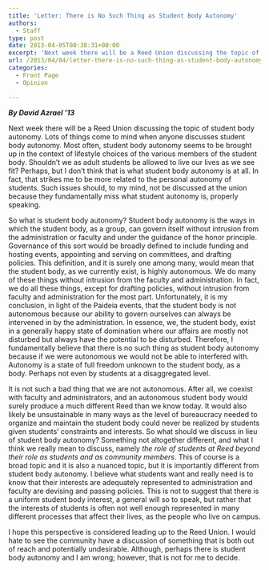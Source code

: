 ```yaml
---
title: 'Letter: There is No Such Thing as Student Body Autonomy'
authors: 
  - Staff
type: post
date: 2013-04-05T00:38:31+00:00
excerpt: 'Next week there will be a Reed Union discussing the topic of student body autonomy. Lots of things come to mind when anyone discusses student body autonomy. Most often, student body autonomy seems to be brought up in the context of lifestyle choices of the various members of the student body. Shouldn’t we as adult students be allowed to live our lives as we see fit? Perhaps, but I don’t think that is what student body autonomy is at all. In fact, that strikes me to be more related to the personal autonomy of students. Such issues should, to my mind, not be discussed at the union because they fundamentally miss what student autonomy is, properly speaking. '
url: /2013/04/04/letter-there-is-no-such-thing-as-student-body-autonomy/
categories:
  - Front Page
  - Opinion

---
```

_**By David Azrael ’13**_

Next week there will be a Reed Union discussing the topic of student body autonomy. Lots of things come to mind when anyone discusses student body autonomy. Most often, student body autonomy seems to be brought up in the context of lifestyle choices of the various members of the student body. Shouldn’t we as adult students be allowed to live our lives as we see fit? Perhaps, but I don’t think that is what student body autonomy is at all. In fact, that strikes me to be more related to the personal autonomy of students. Such issues should, to my mind, not be discussed at the union because they fundamentally miss what student autonomy is, properly speaking.

So what is student body autonomy? Student body autonomy is the ways in which the student body, as a group, can govern itself without intrusion from the administration or faculty and under the guidance of the honor principle. Governance of this sort would be broadly defined to include funding and hosting events, appointing and serving on committees, and drafting policies. This definition, and it is surely one among many, would mean that the student body, as we currently exist, is highly autonomous. We do many of these things without intrusion from the faculty and administration. In fact, we do all these things, except for drafting policies, without intrusion from faculty and administration for the most part. Unfortunately, it is my conclusion, in light of the Paideia events, that the student body is not autonomous because our ability to govern ourselves can always be intervened in by the administration. In essence, we, the student body, exist in a generally happy state of domination where our affairs are mostly not disturbed but always have the potential to be disturbed. Therefore, I fundamentally believe that there is no such thing as student body autonomy because if we were autonomous we would not be able to interfered with. Autonomy is a state of full freedom unknown to the student body, as a body. Perhaps not even by students at a disaggregated level.

It is not such a bad thing that we are not autonomous. After all, we coexist with faculty and administrators, and an autonomous student body would surely produce a much different Reed than we know today. It would also likely be unsustainable in many ways as the level of bureaucracy needed to organize and maintain the student body could never be realized by students given students’ constraints and interests. So what should we discuss in lieu of student body autonomy? Something not altogether different, and what I think we really mean to discuss, namely _the role of students at Reed beyond their role as students and as community members_. This of course is a broad topic and it is also a nuanced topic, but it is importantly different from student body autonomy. I believe what students want and really need is to know that their interests are adequately represented to administration and faculty are devising and passing policies. This is not to suggest that there is a uniform student body interest, a general will so to speak, but rather that the interests of students is often not well enough represented in many different processes that affect their lives, as the people who live on campus.

I hope this perspective is considered leading up to the Reed Union. I would hate to see the community have a discussion of something that is both out of reach and potentially undesirable. Although, perhaps there is student body autonomy and I am wrong; however, that is not for me to decide.